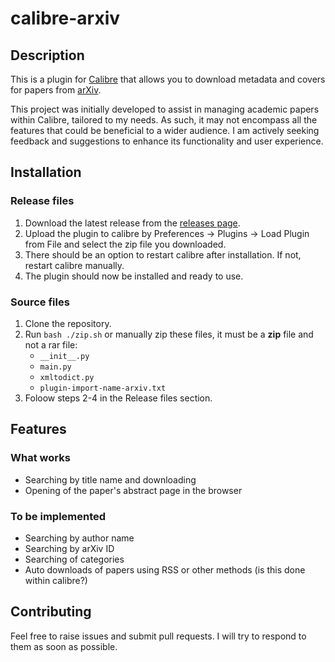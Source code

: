 # calibre-arxiv

## Description

This is a plugin for [Calibre](http://calibre-ebook.com/) that allows you to
download metadata and covers for papers from [arXiv](http://arxiv.org/).

This project was initially developed to assist in managing academic papers within Calibre, tailored to my needs. As such, it may not encompass all the features that could be beneficial to a wider audience. I am actively seeking feedback and suggestions to enhance its functionality and user experience.

## Installation

### Release files
1. Download the latest release from the [releases page](https://github.com/wheynelau/calibre-arxiv/releases).
2. Upload the plugin to calibre by Preferences -> Plugins -> Load Plugin from File and select the zip file you downloaded.
3. There should be an option to restart calibre after installation. If not, restart calibre manually.
4. The plugin should now be installed and ready to use.


### Source files
1. Clone the repository.
2. Run `bash ./zip.sh` or manually zip these files, it must be a __zip__ file and not a rar file:
   -  `__init__.py`
   -  `main.py`
   -  `xmltodict.py`
   -  `plugin-import-name-arxiv.txt`
3. Foloow steps 2-4 in the Release files section.

## Features

### What works
- Searching by title name and downloading
- Opening of the paper's abstract page in the browser

### To be implemented
- Searching by author name
- Searching by arXiv ID
- Searching of categories
- Auto downloads of papers using RSS or other methods (is this done within calibre?)

## Contributing

Feel free to raise issues and submit pull requests. I will try to respond to them as soon as possible.
